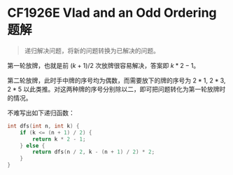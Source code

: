 # CF1926E Vlad and an Odd Ordering 题解

> 递归解决问题，将新的问题转换为已解决的问题。

第一轮放牌，也就是前 $(k+1)/2$ 次放牌很容易解决，答案即 $k*2-1$。

第二轮放牌，此时手中牌的序号均为偶数，而需要放下的牌的序号为 $2*1$, $2*3$, $2*5$ 以此类推。对这两种牌的序号分别除以二，即可把问题转化为第一轮放牌时的情况。

不难写出如下递归函数：

```cpp
int dfs(int n, int k) {
    if (k <= (n + 1) / 2) {
        return k * 2 - 1;
    } else {
        return dfs(n / 2, k - (n + 1) / 2) * 2;
    }
}
```
